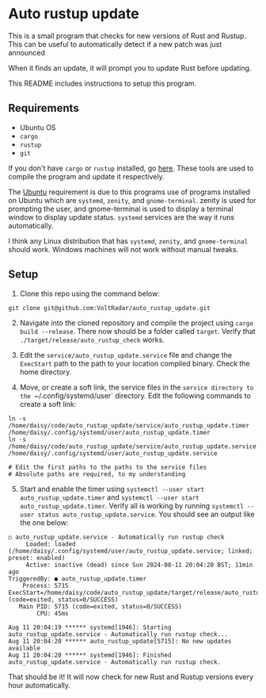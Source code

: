 # Auto rustup update

This is a small program that checks for new versions of Rust and Rustup.
This can be useful to automatically detect if a new patch was just
announced

When it finds an update, it will prompt you to update Rust before
updating.

This README includes instructions to setup this program.

## Requirements

- Ubuntu OS
- `cargo`
- `rustup`
- `git`

If you don't have `cargo` or `rustup` installed, go
[here](https://www.rust-lang.org/tools/install). These tools are used to
compile the program and update it respectively.

The [Ubuntu](https://ubuntu.com/download) requirement is due to this
programs use of programs installed on Ubuntu which are `systemd`,
`zenity`, and `gnome-terminal`. zenity is used for prompting the user, and
gnome-terminal is used to display a terminal window to display update
status. `systemd` services are the way it runs automatically.

I think any Linux distribution that has `systemd`, `zenity`, and
`gnome-terminal` should work. Windows machines will not work without
manual tweaks.

## Setup

1. Clone this repo using the command below:

```
git clone git@github.com:VoltRadar/auto_rustup_update.git
```

2. Navigate into the cloned repository and compile the project using
`cargo build --release`. There now should be a folder called `target`.
Verify that `./target/release/auto_rustup_check` works.

3. Edit the `service/auto_rustup_update.service` file and change the
`ExecStart` path to the path to your location compiled binary. Check the
home directory.

4. Move, or create a soft link, the service files in the `service
directory to the `~/.config/systemd/user` directory. Edit the following
commands to create a soft link:

```
ln -s /home/daisy/code/auto_rustup_update/service/auto_rustup_update.timer /home/daisy/.config/systemd/user/auto_rustup_update.timer
ln -s /home/daisy/code/auto_rustup_update/service/auto_rustup_update.service /home/daisy/.config/systemd/user/auto_rustup_update.service

# Edit the first paths to the paths to the service files
# Absolute paths are required, to my understanding
```

5. Start and enable the timer using
`systemctl --user start auto_rustup_update.timer` and
`systemctl --user start auto_rustup_update.timer`. Verify all is working
by running `systemctl --user status auto_rustup_update.service`. You
should see an output like the one below:

```
○ auto_rustup_update.service - Automatically run rustup check
     Loaded: loaded (/home/daisy/.config/systemd/user/auto_rustup_update.service; linked; preset: enabled)
     Active: inactive (dead) since Sun 2024-08-11 20:04:20 BST; 11min ago
TriggeredBy: ● auto_rustup_update.timer
    Process: 5715 ExecStart=/home/daisy/code/auto_rustup_update/target/release/auto_rustup_update (code=exited, status=0/SUCCESS)
   Main PID: 5715 (code=exited, status=0/SUCCESS)
        CPU: 45ms

Aug 11 20:04:19 ****** systemd[1946]: Starting auto_rustup_update.service - Automatically run rustup check...
Aug 11 20:04:20 ****** auto_rustup_update[5715]: No new updates available
Aug 11 20:04:20 ****** systemd[1946]: Finished auto_rustup_update.service - Automatically run rustup check.
```

That should be it! It will now check for new Rust and Rustup versions
every hour automatically.